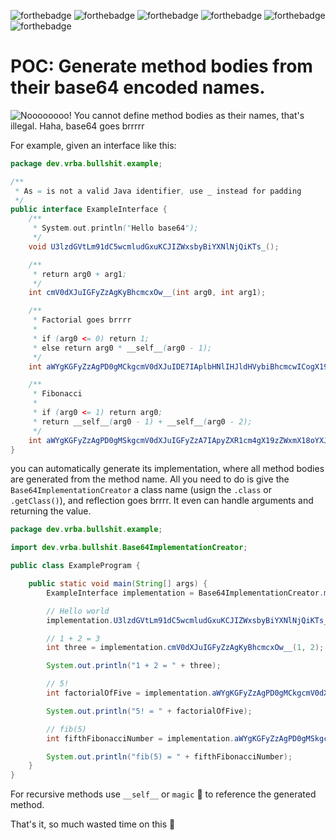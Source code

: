 ![forthebadge](https://forthebadge.com/images/badges/contains-tasty-spaghetti-code.svg)
![forthebadge](https://forthebadge.com/images/badges/it-works-why.svg)
![forthebadge](https://forthebadge.com/images/badges/its-not-a-lie-if-you-believe-it.svg)
![forthebadge](https://forthebadge.com/images/badges/made-with-java.svg)
![forthebadge](https://forthebadge.com/images/badges/powered-by-black-magic.svg)
![forthebadge](https://forthebadge.com/images/badges/you-didnt-ask-for-this.svg)

# POC: Generate method bodies from their base64 encoded names.
![Noooooooo! You cannot define method bodies as their names, that's illegal. Haha, base64 goes brrrrr](https://imgur.com/388km9d.png)

For example,
given an interface like this:
```java
package dev.vrba.bullshit.example;

/**
 * As = is not a valid Java identifier, use _ instead for padding
 */
public interface ExampleInterface {
    /**
     * System.out.println("Hello base64");
     */
    void U3lzdGVtLm91dC5wcmludGxuKCJIZWxsbyBiYXNlNjQiKTs_();

    /**
     * return arg0 + arg1;
     */
    int cmV0dXJuIGFyZzAgKyBhcmcxOw__(int arg0, int arg1);

    /**
     * Factorial goes brrrr
     *
     * if (arg0 <= 0) return 1;
     * else return arg0 * __self__(arg0 - 1);
     */
    int aWYgKGFyZzAgPD0gMCkgcmV0dXJuIDE7IAplbHNlIHJldHVybiBhcmcwICogX19zZWxmX18oYXJnMCAtIDEpOw__(int arg0);

    /**
     * Fibonacci
     *
     * if (arg0 <= 1) return arg0;
     * return __self__(arg0 - 1) + __self__(arg0 - 2);
     */
    int aWYgKGFyZzAgPD0gMSkgcmV0dXJuIGFyZzA7IApyZXR1cm4gX19zZWxmX18oYXJnMCAtIDEpICsgX19zZWxmX18oYXJnMCAtIDIpOw__(int arg0);
}
```

you can automatically generate its implementation, where all method bodies are generated
from the method name. 
All you need to do is give the `Base64ImplementationCreator` a class name (usign the `.class` or `.getClass()`), and reflection goes brrrr.
It even can handle arguments and returning the value.

```java
package dev.vrba.bullshit.example;

import dev.vrba.bullshit.Base64ImplementationCreator;

public class ExampleProgram {

    public static void main(String[] args) {
        ExampleInterface implementation = Base64ImplementationCreator.makeImplementation(ExampleInterface.class);

        // Hello world
        implementation.U3lzdGVtLm91dC5wcmludGxuKCJIZWxsbyBiYXNlNjQiKTs_();

        // 1 + 2 = 3
        int three = implementation.cmV0dXJuIGFyZzAgKyBhcmcxOw__(1, 2);

        System.out.println("1 + 2 = " + three);

        // 5!
        int factorialOfFive = implementation.aWYgKGFyZzAgPD0gMCkgcmV0dXJuIDE7IAplbHNlIHJldHVybiBhcmcwICogX19zZWxmX18oYXJnMCAtIDEpOw__(5);

        System.out.println("5! = " + factorialOfFive);

        // fib(5)
        int fifthFibonacciNumber = implementation.aWYgKGFyZzAgPD0gMSkgcmV0dXJuIGFyZzA7IApyZXR1cm4gX19zZWxmX18oYXJnMCAtIDEpICsgX19zZWxmX18oYXJnMCAtIDIpOw__(5);

        System.out.println("fib(5) = " + fifthFibonacciNumber);
    }
}
```

For recursive methods use `__self__` or `magic` :crystal_ball: to reference the generated method.

That's it, so much wasted time on this :poop:

